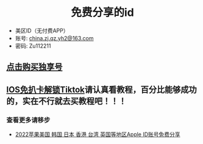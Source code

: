 <h1 align="center">免费分享的id</h1>


- 美区ID（无付费APP）
- 账号: china.zj.qz.yh2@163.com
- 密码: Zu112211


## [点击购买独享号](https://appsir.shop)

## [IOS免扒卡解锁Tiktok](https://ios.appsir.shop)请认真看教程，百分比能够成功的，实在不行就去买教程吧！！！

### 查看更多请移步

* [2022苹果美国 韩国 日本 香港 台湾 英国等地区Apple ID账号免费分享](https://github.com/sir2021s/freeappleid/wiki/2022%E8%8B%B9%E6%9E%9C%E7%BE%8E%E5%9B%BD-%E9%9F%A9%E5%9B%BD-%E6%97%A5%E6%9C%AC-%E9%A6%99%E6%B8%AF-%E5%8F%B0%E6%B9%BE-%E8%8B%B1%E5%9B%BD%E7%AD%89%E5%9C%B0%E5%8C%BAApple-ID%E8%B4%A6%E5%8F%B7%E5%85%8D%E8%B4%B9%E5%88%86%E4%BA%AB)
